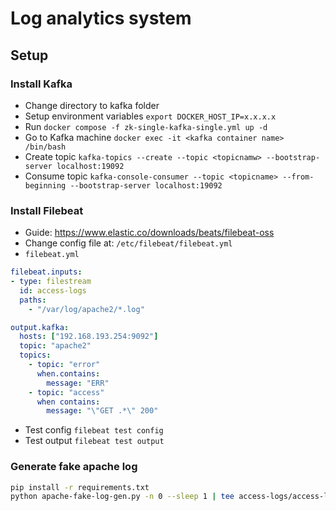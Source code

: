 # Log analytics system

## Setup

### Install Kafka

- Change directory to kafka folder
- Setup environment variables `export DOCKER_HOST_IP=x.x.x.x`
- Run `docker compose -f zk-single-kafka-single.yml up -d`
- Go to Kafka machine `docker exec -it <kafka container name> /bin/bash`
- Create topic `kafka-topics --create --topic <topicnamw> --bootstrap-server localhost:19092`
- Consume topic `kafka-console-consumer --topic <topicname> --from-beginning --bootstrap-server localhost:19092`


### Install Filebeat

- Guide: https://www.elastic.co/downloads/beats/filebeat-oss
- Change config file at: `/etc/filebeat/filebeat.yml`
- `filebeat.yml`

```yml
filebeat.inputs:
- type: filestream
  id: access-logs
  paths:
    - "/var/log/apache2/*.log"

output.kafka:
  hosts: ["192.168.193.254:9092"]
  topic: "apache2"
  topics:
    - topic: "error"
      when.contains:
        message: "ERR"
    - topic: "access"
      when contains:
        message: "\"GET .*\" 200"
```
- Test config `filebeat test config`
- Test output `filebeat test output`
  
### Generate fake apache log

```bash
pip install -r requirements.txt
python apache-fake-log-gen.py -n 0 --sleep 1 | tee access-logs/access-logs_$(date +%s).log
```